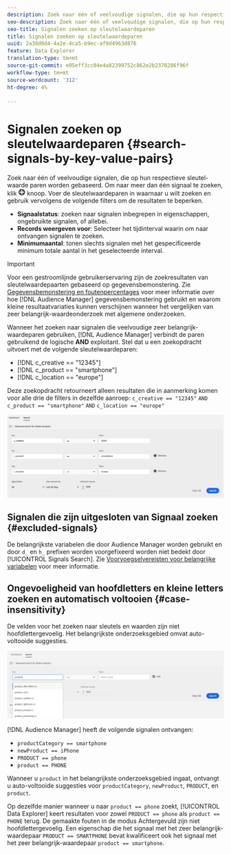 ```yaml
---
description: Zoek naar één of veelvoudige signalen, die op hun respectieve sleutel-waarde paren worden gebaseerd.
seo-description: Zoek naar één of veelvoudige signalen, die op hun respectieve sleutel-waarde paren worden gebaseerd.
seo-title: Signalen zoeken op sleutelwaardeparen
title: Signalen zoeken op sleutelwaardeparen
uuid: 2a38d0d4-4a2e-4ca5-b9ec-af9d4963d876
feature: Data Explorer
translation-type: tm+mt
source-git-commit: e05eff3cc04e4a82399752c862e2b2370286f96f
workflow-type: tm+mt
source-wordcount: '312'
ht-degree: 4%

---
```



# Signalen zoeken op sleutelwaardeparen {#search-signals-by-key-value-pairs}

Zoek naar één of veelvoudige signalen, die op hun respectieve sleutel-waarde paren worden gebaseerd.
Om naar meer dan één signaal te zoeken, klik ![Add](assets/icon_add.png) knoop. Voer de sleutelwaardeparen in waarnaar u wilt zoeken en gebruik vervolgens de volgende filters om de resultaten te beperken.

* **Signaalstatus**: zoeken naar signalen inbegrepen in eigenschappen, ongebruikte signalen, of allebei.
* **Records weergeven voor**: Selecteer het tijdinterval waarin om naar ontvangen signalen te zoeken.
* **Minimumaantal**: tonen slechts signalen met het gespecificeerde minimum totale aantal in het geselecteerde interval.

>[!IMPORTANT]
>
>Voor een gestroomlijnde gebruikerservaring zijn de zoekresultaten van sleutelwaardepaarten gebaseerd op gegevensbemonstering. Zie [Gegevensbemonstering en foutenpercentages](/help/using/reporting/report-sampling.md) voor meer informatie over hoe [!DNL Audience Manager] gegevensbemonstering gebruikt en waarom kleine resultaatvariaties kunnen verschijnen wanneer het vergelijken van zeer belangrijk-waardeonderzoek met algemene onderzoeken.

Wanneer het zoeken naar signalen die veelvoudige zeer belangrijk-waardeparen gebruiken, [!DNL Audience Manager] verbindt de paren gebruikend de logische **AND** exploitant. Stel dat u een zoekopdracht uitvoert met de volgende sleutelwaardeparen:

* [!DNL c_creative == "12345"]
* [!DNL c_product == "smartphone"]
* [!DNL c_location == "europe"]

Deze zoekopdracht retourneert alleen resultaten die in aanmerking komen voor alle drie de filters in dezelfde aanroep: `c_creative == "12345"` `AND` `c_product == "smartphone"` `AND` `c_location == "europe"`

![](assets/signals-search.png)

## Signalen die zijn uitgesloten van Signaal zoeken {#excluded-signals}

De belangrijkste variabelen die door Audience Manager worden gebruikt en door `d_` en `h_` prefixen worden voorgefixeerd worden niet bedekt door [!UICONTROL Signals Search]. Zie [Voorvoegselvereisten voor belangrijke variabelen](../../traits/trait-variable-prefixes.md) voor meer informatie.

## Ongevoeligheid van hoofdletters en kleine letters zoeken en automatisch voltooien {#case-insensitivity}

De velden voor het zoeken naar sleutels en waarden zijn niet hoofdlettergevoelig. Het belangrijkste onderzoeksgebied omvat auto-voltooide suggesties.

![](assets/signal-search-suggestions.png)

[!DNL Audience Manager] heeft de volgende signalen ontvangen:

* `productCategory == smartphone`
* `newProduct == iPhone`
* `PRODUCT == phone`
* `product == PHONE`

Wanneer u `product` in het belangrijkste onderzoeksgebied ingaat, ontvangt u auto-voltooide suggesties voor `productCategory`, `newProduct`, `PRODUCT`, en `product`.

Op dezelfde manier wanneer u naar `product == phone` zoekt, [!UICONTROL Data Explorer] keert resultaten voor zowel `PRODUCT == phone` als `product == PHONE` terug.
De gemaakte fouten in de modus Achtergevuld zijn niet hoofdlettergevoelig. Een eigenschap die het signaal met het zeer belangrijk-waardepaar `PRODUCT == SMARTPHONE` bevat kwalificeert ook het signaal met het zeer belangrijk-waardepaar `product == smartphone`.